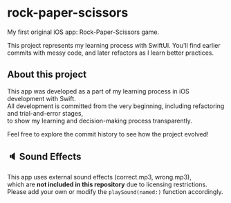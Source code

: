 # rock-paper-scissors
My first original iOS app: Rock-Paper-Scissors game.

This project represents my learning process with SwiftUI.
You'll find earlier commits with messy code, and later refactors as I learn better practices.

## About this project

This app was developed as a part of my learning process in iOS development with Swift.  
All development is committed from the very beginning, including refactoring and trial-and-error stages,  
to show my learning and decision-making process transparently.

Feel free to explore the commit history to see how the project evolved!

## 🔈 Sound Effects
This app uses external sound effects (correct.mp3, wrong.mp3),  
which are **not included in this repository** due to licensing restrictions.  
Please add your own or modify the `playSound(named:)` function accordingly.

